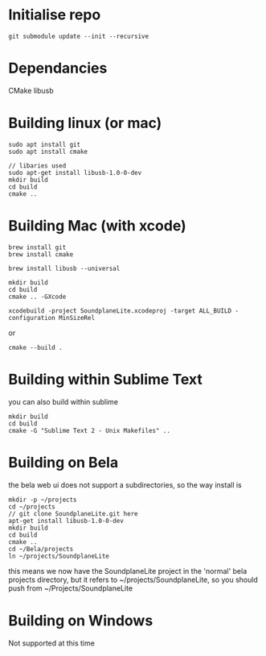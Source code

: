 # Initialise repo

    git submodule update --init --recursive


# Dependancies
CMake
libusb

# Building linux (or mac)

    sudo apt install git
    sudo apt install cmake

    // libaries used
    sudo apt-get install libusb-1.0-0-dev
    mkdir build
    cd build
    cmake .. 


# Building Mac (with xcode)

    brew install git
    brew install cmake
 
    brew install libusb --universal

    mkdir build
    cd build
    cmake .. -GXcode 

    xcodebuild -project SoundplaneLite.xcodeproj -target ALL_BUILD -configuration MinSizeRel

or

    cmake --build .


# Building within Sublime Text

you can also build within sublime

    mkdir build
    cd build
    cmake -G "Sublime Text 2 - Unix Makefiles" .. 


# Building on Bela
the bela web ui does not support a subdirectories, so the way install is
  
    mkdir -p ~/projects
    cd ~/projects 
    // git clone SoundplaneLite.git here
    apt-get install libusb-1.0-0-dev
    mkdir build
    cd build
    cmake .. 
    cd ~/Bela/projects
    ln ~/projects/SoundplaneLite

this means we now have the SoundplaneLite project in the 'normal' bela projects directory, but it refers to ~/projects/SoundplaneLite, so you should push from ~/Projects/SoundplaneLite


# Building on Windows
Not supported at this time